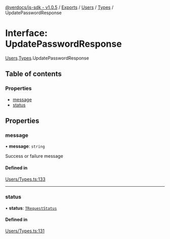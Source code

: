 [@verdocs/js-sdk - v1.0.5](../README.md) / [Exports](../modules.md) / [Users](../modules/Users.md) / [Types](../modules/Users.Types.md) / UpdatePasswordResponse

# Interface: UpdatePasswordResponse

[Users](../modules/Users.md).[Types](../modules/Users.Types.md).UpdatePasswordResponse

## Table of contents

### Properties

- [message](Users.Types.UpdatePasswordResponse.md#message)
- [status](Users.Types.UpdatePasswordResponse.md#status)

## Properties

### message

• **message**: `string`

Success or failure message

#### Defined in

[Users/Types.ts:133](https://github.com/Verdocs/js-sdk/blob/main/src/Users/Types.ts#L133)

___

### status

• **status**: [`TRequestStatus`](../modules/HTTP.Types.md#trequeststatus)

#### Defined in

[Users/Types.ts:131](https://github.com/Verdocs/js-sdk/blob/main/src/Users/Types.ts#L131)

